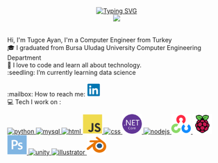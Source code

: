 <div align="center">
 <a href="https://git.io/typing-svg"><img src="https://readme-typing-svg.herokuapp.com?font=Fira+Code&size=31&pause=700&color=98ABF7&center=true&width=550&lines=Hi%2C+there+%E2%9C%A8;Nice+to+meet+you!" alt="Typing SVG" /></a>
 </div>
<div id="header" align="center">
  <img src="https://media.giphy.com/media/hpXdHPfFI5wTABdDx9/giphy.gif" width="400"/>
</div>
   
<br>
<p align="left">
  Hi, I'm Tugce Ayan, I'm a Computer Engineer from Turkey
  <br>
  🎓 I graduated from Bursa Uludag University Computer Engineering Department
  <br>
  📖 I love to code and learn all about technology.
  <br>
  :seedling: I’m currently learning data science
  <br>
  <br>
  :mailbox: How to reach me:  <a href="https://www.linkedin.com/in/tugceayan/"><img width="30" src="https://github.com/devicons/devicon/blob/master/icons/linkedin/linkedin-original.svg"></a>
  <br>
  💻 Tech I work on :


<p align="left">
<a href="http://github.com/tugcenaya">
      <img src="https://www.vectorlogo.zone/logos/python/python-icon.svg" alt="python" width="45" height="45"/>
      <img src="https://www.vectorlogo.zone/logos/mysql/mysql-icon.svg" alt="mysql" width="54" height="45"/>
      <img src="https://www.vectorlogo.zone/logos/w3_html5/w3_html5-icon.svg" alt="html" width="45" height="45"/>
      <img src="https://github.com/devicons/devicon/blob/master/icons/javascript/javascript-original.svg" alt="javascript" width="45" height="45"/>
      <img src="https://www.vectorlogo.zone/logos/w3_css/w3_css-icon.svg" alt="css" width="45" height="45"/>
      <img src="https://github.com/devicons/devicon/blob/master/icons/dotnetcore/dotnetcore-original.svg" alt="dotnetcore" width="45" height="45"/>
      <img src="https://www.vectorlogo.zone/logos/nodejs/nodejs-icon.svg" alt="nodejs" width="45" height="45"/>
      <img src="https://github.com/devicons/devicon/blob/master/icons/opencv/opencv-original.svg" alt="opencv" width="45" height="45"/>
      <img src="https://github.com/devicons/devicon/blob/master/icons/raspberrypi/raspberrypi-original.svg" alt="raspberrypi" width="45" height="45"/>
      <img src="https://github.com/devicons/devicon/blob/master/icons/photoshop/photoshop-plain.svg" alt="phtoshop" width="45" height="45"/>
      <img src="https://www.vectorlogo.zone/logos/unity3d/unity3d-icon.svg" alt="unity" width="45" height="45"/>
      <img src="https://www.vectorlogo.zone/logos/adobe_illustrator/adobe_illustrator-icon.svg" alt="illustrator" width="45" height="45"/>
      <img src="https://github.com/devicons/devicon/blob/master/icons/blender/blender-original.svg" alt="blender" width="45" height="45"/></a>

</p>


<!--
**tugcenaya/tugcenaya** is a ✨ _special_ ✨ repository because its `README.md` (this file) appears on your GitHub profile.

Here are some ideas to get you started:

- 🔭 I’m currently working on ...
- 🌱 I’m currently learning ...
- 👯 I’m looking to collaborate on ...
- 🤔 I’m looking for help with ...
- 💬 Ask me about ...
- 📫 How to reach me: ...
- 😄 Pronouns: ...
- ⚡ Fun fact: ...
-->
